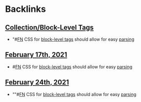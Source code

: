 
# Backlinks
## [Collection/Block-Level Tags](<Collection/Block-Level Tags.md>)
- "#[FN](<FN.md>) CSS for [block-level tags](<block-level tags.md>) should allow for easy [parsing](<parsing.md>)

## [February 17th, 2021](<February 17th, 2021.md>)
- #[FN](<FN.md>) CSS for [block-level tags](<block-level tags.md>) should allow for easy [parsing](<parsing.md>)

## [February 24th, 2021](<February 24th, 2021.md>)
- ""#[FN](<FN.md>) CSS for [block-level tags](<block-level tags.md>) should allow for easy [parsing](<parsing.md>)

